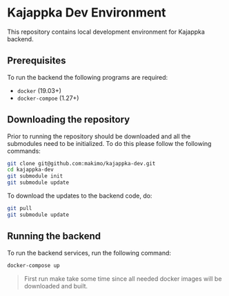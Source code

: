 # Kajappka Dev Environment

This repository contains local development environment for Kajappka
backend.

## Prerequisites

To run the backend the following programs are required:

* `docker` (19.03+)
* `docker-compoe` (1.27+)

## Downloading the repository

Prior to running the repository should be downloaded and all the
submodules need to be initialized. To do this please follow the
following commands:

```bash
git clone git@github.com:makimo/kajappka-dev.git
cd kajappka-dev
git submodule init
git submodule update
```

To download the updates to the backend code, do:

```bash
git pull
git submodule update
```

## Running the backend

To run the backend services, run the following command:

```bash
docker-compose up
```

> First run make take some time since all needed docker images will be
> downloaded and built.

